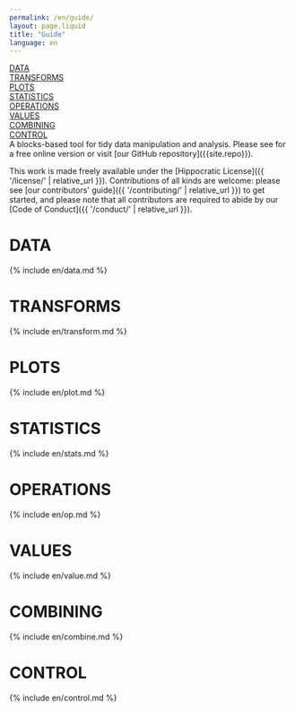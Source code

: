 ```yaml
---
permalink: /en/guide/
layout: page.liquid
title: "Guide"
language: en
---
```


<div class="guide_container">

<div class="guide_lhs">
 <a class="data" href="#en_data">DATA</a><br/>
 <a class="transform" href="#en_transforms">TRANSFORMS</a><br/>
 <a class="plot" href="#en_plots">PLOTS</a><br/>
 <a class="stats" href="#en_stats">STATISTICS</a><br/>
 <a class="op" href="#en_op">OPERATIONS</a><br/>
 <a class="values" href="#en_values">VALUES</a><br/>
 <a class="combine" href="#en_combine">COMBINING</a><br/>
 <a class="control" href="#en_control">CONTROL</a><br/>
</div>

<div class="guide_rhs">
A blocks-based tool for tidy data manipulation and analysis.
Please see <https://tidyblocks.tech> for a free online version
or visit [our GitHub repository]({{site.repo}}).

This work is made freely available under the [Hippocratic License]({{ '/license/' | relative_url }}).
Contributions of all kinds are welcome:
please see [our contributors' guide]({{ '/contributing/' | relative_url }}) to get started,
and please note that all contributors are required to abide by our [Code of Conduct]({{ '/conduct/' | relative_url }}).

<h1 class="data" id="en_data">DATA</h1>
{% include en/data.md %}
<h1 class="transform" id="en_transforms">TRANSFORMS</h1>
{% include en/transform.md %}
<h1 class="plot" id="en_plots">PLOTS</h1>
{% include en/plot.md %}
<h1 class="stats" id="en_stats">STATISTICS</h1>
{% include en/stats.md %}
<h1 class="op" id="en_op">OPERATIONS</h1>
{% include en/op.md %}
<h1 class="values" id="en_values">VALUES</h1>
{% include en/value.md %}
<h1 class="combine" id="en_combine">COMBINING</h1>
{% include en/combine.md %}
<h1 class="control" id="en_control">CONTROL</h1>
{% include en/control.md %}
</div>
</div>
